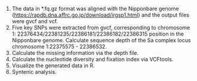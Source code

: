 01. The data in *.fq.gz format was aligned with the Nipponbare genome (https://rapdb.dna.affrc.go.jp/download/irgsp1.html) and the output files were gvcf and vcf.
02. Five key SNPs were extracted from gvcf, corresponding to chromosome 1: 22376434/22381235/22386181/22386182/22386315 position in the Nipponbare genome. Calculate sequence depth of the Sa complex locus chromosome 1:22375575 - 22386532.
03. Calculate the missing information via the depth file.
04. Calculate the nucleotide diversity and fixation index via VCFtools.
05. Visualize the generated data in R.
06. Syntenic analysis.
